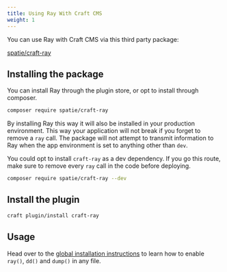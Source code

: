 ```yaml
---
title: Using Ray With Craft CMS
weight: 1
---
```


You can use Ray with Craft CMS via this third party package:

[spatie/craft-ray](https://github.com/spatie/craft-ray)

## Installing the package

You can install Ray through the plugin store, or opt to install through composer.

```bash
composer require spatie/craft-ray
```

By installing Ray this way it will also be installed in your production environment. This way your application will not break if you forget to remove a `ray` call.  The package will not attempt to transmit information to Ray when the app environment is set to anything other than `dev`.

You could opt to install `craft-ray` as a dev dependency. If you go this route, make sure to remove every `ray` call in the code before deploying.

```bash
composer require spatie/craft-ray --dev
```

## Install the plugin

```bash
craft plugin/install craft-ray
```

## Usage

Head over to the [global installation instructions](/docs/php/vanilla-php/installation#global-installation) to learn how to enable `ray()`, `dd()` and `dump()` in any file.

